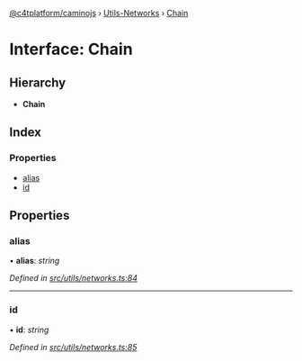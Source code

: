 [@c4tplatform/caminojs](../api.md) › [Utils-Networks](../modules/utils_networks.md) › [Chain](utils_networks.chain.md)

# Interface: Chain

## Hierarchy

* **Chain**

## Index

### Properties

* [alias](utils_networks.chain.md#alias)
* [id](utils_networks.chain.md#id)

## Properties

###  alias

• **alias**: *string*

*Defined in [src/utils/networks.ts:84](https://github.com/chain4travel/caminojs/blob/ac57b5af/src/utils/networks.ts#L84)*

___

###  id

• **id**: *string*

*Defined in [src/utils/networks.ts:85](https://github.com/chain4travel/caminojs/blob/ac57b5af/src/utils/networks.ts#L85)*
